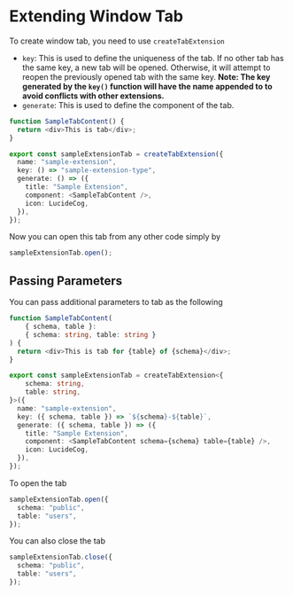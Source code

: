 # Extending Window Tab

To create window tab, you need to use `createTabExtension`

- `key`: This is used to define the uniqueness of the tab. If no other tab has the same key, a new tab will be opened. Otherwise, it will attempt to reopen the previously opened tab with the same key. **Note: The key generated by the `key()` function will have the name appended to to avoid conflicts with other extensions.**
- `generate`: This is used to define the component of the tab.

```typescript
function SampleTabContent() {
  return <div>This is tab</div>;
}

export const sampleExtensionTab = createTabExtension({
  name: "sample-extension",
  key: () => "sample-extension-type",
  generate: () => ({
    title: "Sample Extension",
    component: <SampleTabContent />,
    icon: LucideCog,
  }),
});
```

Now you can open this tab from any other code simply by

```typescript
sampleExtensionTab.open();
```

## Passing Parameters

You can pass additional parameters to tab as the following

```typescript
function SampleTabContent(
    { schema, table }:
    { schema: string, table: string }
) {
  return <div>This is tab for {table} of {schema}</div>;
}

export const sampleExtensionTab = createTabExtension<{
    schema: string,
    table: string,
}>({
  name: "sample-extension",
  key: ({ schema, table }) => `${schema}-${table}`,
  generate: ({ schema, table }) => ({
    title: "Sample Extension",
    component: <SampleTabContent schema={schema} table={table} />,
    icon: LucideCog,
  }),
});
```

To open the tab

```typescript
sampleExtensionTab.open({
  schema: "public",
  table: "users",
});
```

You can also close the tab

```typescript
sampleExtensionTab.close({
  schema: "public",
  table: "users",
});
```

